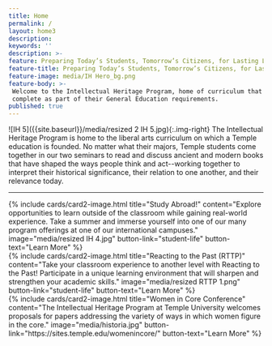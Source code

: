 ```yaml
---
title: Home
permalink: /
layout: home3
description:
keywords: ''
description: >-
feature: Preparing Today’s Students, Tomorrow’s Citizens, for Lasting Learning and Engaged Lives.
feature-title: Preparing Today’s Students, Tomorrow’s Citizens, for Lasting Learning and Engaged Lives.
feature-image: media/IH Hero_bg.png
feature-body: >-
 Welcome to the Intellectual Heritage Program, home of curriculum that all Temple undergraduates
 complete as part of their General Education requirements.
published: true
---
```

![IH 5]({{site.baseurl}}/media/resized 2 IH 5.jpg){:.img-right}
The Intellectual Heritage Program is home to the liberal arts curriculum on which a Temple education is founded. No matter what their majors, Temple students come together in our two seminars to read and discuss ancient and modern books that have shaped the ways people think and act--working together to interpret their historical significance, their relation to one another, and their relevance today.

___

<div class="row row-wide">
  <div class="col m12 l4">{% include cards/card2-image.html
    title="Study Abroad!"
    content="Explore opportunities to learn outside of the classroom while gaining real-world experience. Take a summer and immerse yourself into one of our many program offerings at one of our international campuses."
    image="media/resized IH 4.jpg"
    button-link="student-life"
    button-text="Learn More" %}
  </div>
  <div class="row row-wide">
    <div class="col m12 l4">{% include cards/card2-image.html
      title="Reacting to the Past (RTTP)"
      content="Take your classroom experience to another level with Reacting to the Past! Participate in a unique learning environment that will sharpen and strengthen your academic skills."
      image="media/resized RTTP 1.png"
      button-link="student-life"
      button-text="Learn More" %}
    </div>
    <div class="row row-wide">
      <div class="col m12 l4">{% include cards/card2-image.html
        title="Women in Core Conference"
        content="The Intellectual Heritage Program at Temple University welcomes proposals for papers addressing the variety of ways in which women figure in the core."
        image="media/historia.jpg"
        button-link="https://sites.temple.edu/womenincore/"
        button-text="Learn More" %}
      </div>
</div>

